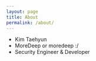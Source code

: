 ```yaml
---
layout: page
title: About
permalink: /about/
---
```


   
   

- Kim Taehyun 
- MoreDeep or moredeep  :/
- Security Engineer & Developer  

[jekyll-paper]: https://github.com/ghosind/Jekyll-Paper
[jekyll-paper-issues]: https://github.com/ghosind/Jekyll-Paper/issues
